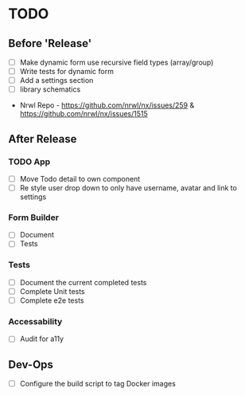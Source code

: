 # TODO

## Before 'Release'

- [ ] Make dynamic form use recursive field types (array/group)
- [ ] Write tests for dynamic form
- [ ] Add a settings section
- [ ] library schematics
- Nrwl Repo - https://github.com/nrwl/nx/issues/259 & https://github.com/nrwl/nx/issues/1515

## After Release

### TODO App

- [ ] Move Todo detail to own component
- [ ] Re style user drop down to only have username, avatar and link to settings

### Form Builder

- [ ] Document
- [ ] Tests

### Tests

- [ ] Document the current completed tests
- [ ] Complete Unit tests
- [ ] Complete e2e tests

### Accessability

- [ ] Audit for a11y

## Dev-Ops

- [ ] Configure the build script to tag Docker images

